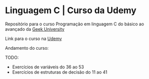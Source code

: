 # Linguagem C | Curso da Udemy

Repositório para o curso Programação em linguagem C do básico ao avançado da [Geek University](https://www.geekuniversity.com.br/)<br>

Link para o curso na [Udemy](https://www.udemy.com/course/programacao-em-c-essencial/?fbclid=IwAR0gGWYtVxEX2adNEhQLPywZ-bOhrb30OvZ8oFX56cXqZZRnrdt6en3j4dA&utm_campaign=INTL-FB-PROS-DPA-Evergreen-BRA-Smartly-PT&utm_content=_._pd_1725384_._&utm_medium=udemyads&utm_source=facebook-intl&utm_term=_._ag_pt_br_dpa_prospecting_abc_lal_3_._ad_6287926234088_._)

Andamento do curso:

TODO:
 - Exercícios de variáveis do 36 ao 53
 - Exercícios de estruturas de decisão do 11 ao 41